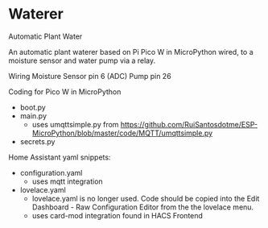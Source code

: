 # Waterer
Automatic Plant Water

An automatic plant waterer based on Pi Pico W in MicroPython wired, to a moisture sensor and water pump via a relay.

Wiring
Moisture Sensor pin 6 (ADC)
Pump pin 26 
    
Coding for Pico W in MicroPython
- boot.py
- main.py
  - uses umqttsimple.py from https://github.com/RuiSantosdotme/ESP-MicroPython/blob/master/code/MQTT/umqttsimple.py
- secrets.py
  
Home Assistant yaml snippets:
- configuration.yaml
  - uses mqtt integration
- lovelace.yaml
  - lovelace.yaml is no longer used. Code should be copied into the Edit Dashboard - Raw Configuration Editor from the the lovelace menu.
  - uses card-mod integration found in HACS Frontend


